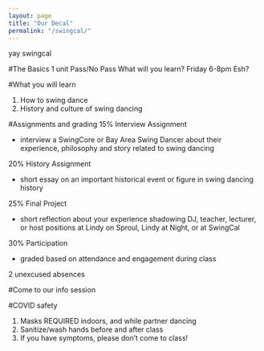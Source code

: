 ```yaml
---
layout: page
title: "Our Decal"
permalink: "/swingcal/"
---
```


yay swingcal

#The Basics
1 unit 
Pass/No Pass
What will you learn?
Friday 6-8pm
Esh?

#What you will learn 
1. How to swing dance
2. History and culture of swing dancing 

#Assignments and grading 
15% Interview Assignment 
- interview a SwingCore or Bay Area Swing Dancer about their experience, philosophy and story related to swing dancing

20% History Assignment
- short essay on an important historical event or figure in swing dancing history

25% Final Project
- short reflection about your experience shadowing DJ, teacher, lecturer, or host positions at Lindy on Sproul, Lindy at Night, or at SwingCal

30% Participation
- graded based on attendance and engagement during class

2 unexcused absences 

#Come to our info session 


#COVID safety
1. Masks REQUIRED indoors, and while partner dancing
2. Sanitize/wash hands before and after class
3. If you have symptoms, please don’t come to class!









